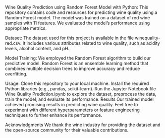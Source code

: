 Wine Quality Prediction using Random Forest Model with Python:
This repository contains code and resources for predicting wine quality using a Random Forest model. The model was trained on a dataset of red wine samples with 11 features. We evaluated the model’s performance using appropriate metrics.

Dataset: 
The dataset used for this project is available in the file winequality-red.csv. It includes various attributes related to wine quality, such as acidity levels, alcohol content, and pH.

Model Training:
We employed the Random Forest algorithm to build our predictive model. Random Forest is an ensemble learning method that combines multiple decision trees to improve accuracy and reduce overfitting.

Usage:
Clone this repository to your local machine.
Install the required Python libraries (e.g., pandas, scikit-learn).
Run the Jupyter Notebook file Wine Quality Prediction.ipynb to explore the dataset, preprocess the data, train the model, and evaluate its performance.
Results
Our trained model achieved promising results in predicting wine quality. Feel free to experiment with different hyperparameters or feature engineering techniques to further enhance its performance.

Acknowledgments
We thank the wine industry for providing the dataset and the open-source community for their valuable contributions.
